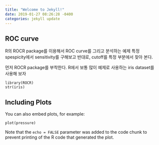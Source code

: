 ```yaml
---
title: "Welcome to Jekyll!"
date: 2019-01-27 08:26:28 -0400
categories: jekyll update
---
```


## ROC curve
R의 ROCR package를 이용해서 ROC curve를 그리고 분석하는 예제
특정 spespicity에서 sensitivity를 구해보고 반대로, cutoff를 특정 부분에서 찾아 본다.

먼저 ROCR package를 부착한다. R에서 보통 많이 예제로 사용하는 iris dataset를 사용해 보자
```{r cars}
library(ROCR)
str(iris)
```

## Including Plots

You can also embed plots, for example:

```{r pressure, echo=FALSE}
plot(pressure)
```

Note that the `echo = FALSE` parameter was added to the code chunk to prevent printing of the R code that generated the plot.
